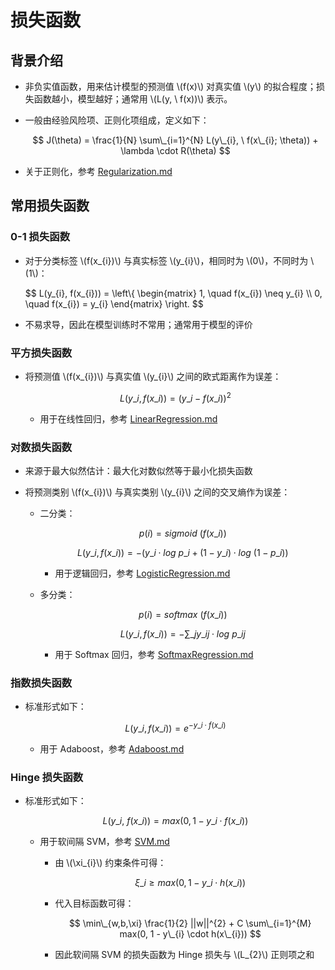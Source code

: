<script type="text/javascript" src="http://cdn.mathjax.org/mathjax/latest/MathJax.js?config=default"></script>

# 损失函数

## 背景介绍

- 非负实值函数，用来估计模型的预测值 \\(f(x)\\) 对真实值 \\(y\\) 的拟合程度；损失函数越小，模型越好；通常用 \\(L(y, \ f(x))\\) 表示。

- 一般由经验风险项、正则化项组成，定义如下：

	$$ J(\theta) = \frac{1}{N} \sum\_{i=1}^{N} L(y\_{i}, \ f(x\_{i}; \theta)) + \lambda \cdot R(\theta) $$

- 关于正则化，参考 [Regularization.md](Regularization.md)

## 常用损失函数

### 0-1 损失函数

- 对于分类标签 \\(f(x\_{i})\\) 与真实标签 \\(y\_{i}\\)，相同时为 \\(0\\)，不同时为 \\(1\\)：

	$$ L(y\_{i}, f(x\_{i})) = \left\\{ \begin{matrix} 1, \quad f(x\_{i}) \neq y\_{i} \\\\ 0, \quad f(x\_{i}) = y\_{i} \end{matrix} \\right. $$

- 不易求导，因此在模型训练时不常用；通常用于模型的评价

### 平方损失函数

- 将预测值 \\(f(x\_{i})\\) 与真实值 \\(y\_{i}\\) 之间的欧式距离作为误差：

	$$ L(y\_{i}, f(x\_{i})) = (y\_{i} - f(x\_{i}))^{2} $$

	- 用于在线性回归，参考 [LinearRegression.md](LinearRegression.md)

### 对数损失函数

- 来源于最大似然估计：最大化对数似然等于最小化损失函数

- 将预测类别 \\(f(x\_{i})\\) 与真实类别 \\(y\_{i}\\) 之间的交叉熵作为误差：

	- 二分类：

		$$ p(i) = sigmoid \ (f(x\_{i})) $$

		$$ L(y\_{i}, f(x\_{i})) = -( y\_{i} \cdot log \ p\_{i} + (1 - y\_{i}) \cdot log \ (1 - p\_{i}) ) $$
		
		- 用于逻辑回归，参考 [LogisticRegression.md](LogisticRegression.md)

	- 多分类：

		$$ p(i) = softmax \ (f(x\_{i})) $$

		$$ L(y\_{i}, f(x\_{i})) = - \sum\_{j} y\_{ij} \cdot log \ p\_{ij} $$
		
		- 用于 Softmax 回归，参考 [SoftmaxRegression.md](SoftmaxRegression.md)

### 指数损失函数

- 标准形式如下：

	$$ L(y\_{i}, f(x\_{i})) = e^{-y\_{i} \cdot f(x\_{i})} $$

	- 用于 Adaboost，参考 [Adaboost.md](Adaboost.md)

### Hinge 损失函数

- 标准形式如下：

	$$ L(y\_{i}, \ f(x\_{i})) = max(0, 1 - y\_{i} \cdot f(x\_{i})) $$
	
	- 用于软间隔 SVM，参考 [SVM.md](SVM.md)

		- 由 \\(\xi\_{i}\\) 约束条件可得：

			$$ \xi\_{i} \geq max(0, 1 - y\_{i} \cdot h(x\_{i})) $$
		
		- 代入目标函数可得：

			$$ \min\_{w,b,\xi} \frac{1}{2} ||w||^{2} + C \sum\_{i=1}^{M} max(0, 1 - y\_{i} \cdot h(x\_{i})) $$
		
		- 因此软间隔 SVM 的损失函数为 Hinge 损失与 \\(L\_{2}\\) 正则项之和